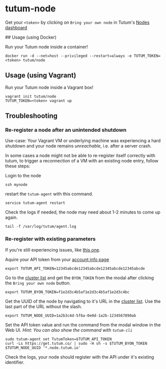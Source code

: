 # tutum-node

Get your `<token>` by clicking on `Bring your own node` in Tutum's [Nodes dashboard](https://dashboard.tutum.co/node/cluster/list/)

## Usage (using Docker)

Run your Tutum node inside a container!

	docker run -d --net=host --privileged --restart=always -e TUTUM_TOKEN=<token> tutum/node

## Usage (using Vagrant)

Run your Tutum node inside a Vagrant box!

	vagrant init tutum/node
	TUTUM_TOKEN=<token> vagrant up

## Troubleshooting

### Re-register a node after an unintended shutdown

Use-case: Your Vagrant VM or underlying machine was experiencing a hard shutdown and your node remains *unreachable*, i.e. after 
a server crash.

In some cases a node might not be able to re-register itself correctly with tutum, to trigger a reconnection of a VM 
with an existing node entry, follow these steps:
  
Login to the node

    ssh mynode

restart the `tutum-agent` with this command.

	service tutum-agent restart

Check the logs if needed, the node may need about 1-2 minutes to come up again.
    
    tail -f /var/log/tutum/agent.log

### Re-register with existing parameters

If you're still experiencing issues, like [this one](https://github.com/tutumcloud/tutum-node/pull/1). 

Aquire your API token from your [account info page](https://dashboard.tutum.co/account/)

    export TUTUM_API_TOKEN=12345abcde12345abcde12345abcde12345abcde

Go to the [cluster list](https://dashboard.tutum.co/node/cluster/list/) and get the `BYON_TOKEN` from the modal after clicking the `Bring your own node` button. 

    export TUTUM_BYON_TOKEN=f1e2d3c4b5af1e2d3c4b5af1e2d3c4bc

Get the UUID of the node by navigating to it's URL in the [cluster list](https://dashboard.tutum.co/node/cluster/list/).
Use the last part of the URL without the slash.

    export TUTUM_NODE_UUID=1a2b3c4d-5f6a-0e0d-1a2b-1234567890ab

Set the API token value and run the command from the modal window in the Web UI. *Hint: You can also show the command with `tutum-cli`*

    sudo tutum-agent set TutumToken=$TUTUM_API_TOKEN
    curl -Ls https://get.tutum.co/ | sudo -H sh -s $TUTUM_BYON_TOKEN $TUTUM_NODE_UUID '*.node.tutum.io'
    
Check the logs, your node should register with the API under it's existing identifier.